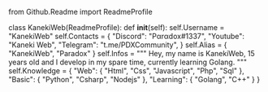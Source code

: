 from Github.Readme import ReadmeProfile

class KanekiWeb(ReadmeProfile):
    def __init__(self):
        self.Username = "KanekiWeb"
        self.Contacts = {
            "Discord": "Pαrαdox#1337",
            "Youtube": "Kaneki Web",
	    "Telegram": "t.me/PDXCommunity",
        }
        self.Alias = {
            "KanekiWeb",
            "Paradox"
        }
        self.Infos = """
            Hey, my name is KanekiWeb, 15 years old and I develop in my spare time, currently learning Golang.
        """        
        self.Knowledge = {
            "Web": {
                "Html", "Css", "Javascript", "Php", "Sql"
            },
            "Basic": {
                "Python", "Csharp", "Nodejs"
            },
            "Learning": {
                "Golang", "C++"
            }
        }
